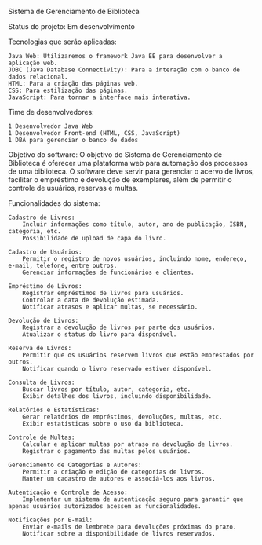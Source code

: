 Sistema de Gerenciamento de Biblioteca

Status do projeto: Em desenvolvimento

Tecnologias que serão aplicadas:

    Java Web: Utilizaremos o framework Java EE para desenvolver a aplicação web.
    JDBC (Java Database Connectivity): Para a interação com o banco de dados relacional.
    HTML: Para a criação das páginas web.
    CSS: Para estilização das páginas.
    JavaScript: Para tornar a interface mais interativa.

Time de desenvolvedores:

    1 Desenvolvedor Java Web
    1 Desenvolvedor Front-end (HTML, CSS, JavaScript)
    1 DBA para gerenciar o banco de dados

Objetivo do software:
O objetivo do Sistema de Gerenciamento de Biblioteca é oferecer uma plataforma web para automação dos processos de uma biblioteca. O software deve servir para gerenciar o acervo de livros, facilitar o empréstimo e devolução de exemplares, além de permitir o controle de usuários, reservas e multas.

Funcionalidades do sistema:

    Cadastro de Livros:
        Incluir informações como título, autor, ano de publicação, ISBN, categoria, etc.
        Possibilidade de upload de capa do livro.

    Cadastro de Usuários:
        Permitir o registro de novos usuários, incluindo nome, endereço, e-mail, telefone, entre outros.
        Gerenciar informações de funcionários e clientes.

    Empréstimo de Livros:
        Registrar empréstimos de livros para usuários.
        Controlar a data de devolução estimada.
        Notificar atrasos e aplicar multas, se necessário.

    Devolução de Livros:
        Registrar a devolução de livros por parte dos usuários.
        Atualizar o status do livro para disponível.

    Reserva de Livros:
        Permitir que os usuários reservem livros que estão emprestados por outros.
        Notificar quando o livro reservado estiver disponível.

    Consulta de Livros:
        Buscar livros por título, autor, categoria, etc.
        Exibir detalhes dos livros, incluindo disponibilidade.

    Relatórios e Estatísticas:
        Gerar relatórios de empréstimos, devoluções, multas, etc.
        Exibir estatísticas sobre o uso da biblioteca.

    Controle de Multas:
        Calcular e aplicar multas por atraso na devolução de livros.
        Registrar o pagamento das multas pelos usuários.

    Gerenciamento de Categorias e Autores:
        Permitir a criação e edição de categorias de livros.
        Manter um cadastro de autores e associá-los aos livros.

    Autenticação e Controle de Acesso:
        Implementar um sistema de autenticação seguro para garantir que apenas usuários autorizados acessem as funcionalidades.

    Notificações por E-mail:
        Enviar e-mails de lembrete para devoluções próximas do prazo.
        Notificar sobre a disponibilidade de livros reservados.
